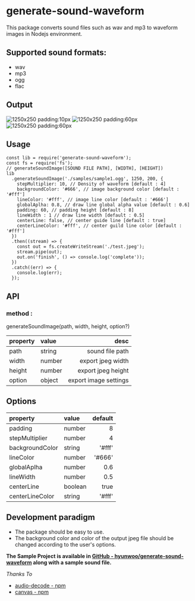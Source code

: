 # generate-sound-waveform

This package converts sound files such as wav and mp3 to waveform images in Nodejs environment.

## Supported sound formats:

- wav
- mp3
- ogg
- flac

## Output

![1250x250 padding:10px](https://hyunwoo.io/generate-sound-waveform/test.jpeg)
![1250x250 padding:60px](https://hyunwoo.io/generate-sound-waveform/test2.jpeg)
![1250x250 padding:60px](https://hyunwoo.io/generate-sound-waveform/test3.jpeg)

## Usage

```
const lib = require('generate-sound-waveform');
const fs = require('fs');
// generateSoundImage([SOUND FILE PATH], [WIDTH], [HEIGHT])
lib
  .generateSoundImage('./samples/sample1.ogg', 1250, 200, {
    stepMultiplier: 10, // Density of waveform [default : 4]
    backgroundColor: '#666', // image background color [default : '#fff']
    lineColor: '#fff', // image line color [default : '#666']
    globalAplha: 0.8, // draw line global alpha value [default : 0.6]
    padding: 60, // padding height [default : 8]
    lineWidth : 1 // draw line width [default : 0.5]
    centerLine: false, // center guide line [default : true]
    centerLineColor: '#fff', // center guild line color [default : '#fff']
  })
  .then((stream) => {
    const out = fs.createWriteStream('./test.jpeg');
    stream.pipe(out);
    out.on('finish', () => console.log('complete'));
  })
  .catch((err) => {
    console.log(err);
  });
```

## API

### method :

generateSoundImage(path, width, height, option?)

| property | value  |                  desc |
| :------- | :----- | --------------------: |
| path     | string |       sound file path |
| width    | number |     export jpeg width |
| height   | number |    export jpeg height |
| option   | object | export image settings |

## Options

| property        | value   | default |
| :-------------- | :------ | ------: |
| padding         | number  |       8 |
| stepMultiplier  | number  |       4 |
| backgroundColor | string  |  '#fff' |
| lineColor       | number  |  '#666' |
| globalAplha     | number  |     0.6 |
| lineWidth       | number  |     0.5 |
| centerLine      | boolean |    true |
| centerLineColor | string  |  '#fff' |

## Development paradigm

- The package should be easy to use.
- The background color and color of the output jpeg file should be changed according to the user's options.

**The Sample Project is available in [GitHub - hyunwoo/generate-sound-waveform](https://github.com/hyunwoo/generate-sound-waveform) along with a sample sound file.**

_Thanks To_

- [audio-decode - npm](https://www.npmjs.com/package/audio-decode)
- [canvas - npm](https://www.npmjs.com/package/canvas)
